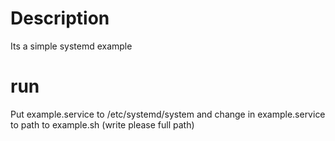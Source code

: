 # Description
Its a simple systemd example

# run
Put example.service to /etc/systemd/system
and change <path> in example.service to path to example.sh (write please full path)
